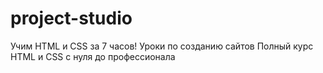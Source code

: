 # project-studio
Учим HTML и CSS за 7 часов! Уроки по созданию сайтов Полный курс HTML и CSS с нуля до профессионала
